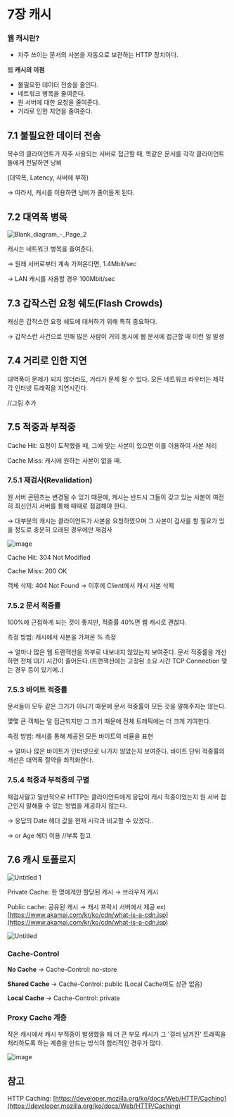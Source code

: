 # 7장 캐시

### 웹 캐시란?

- 자주 쓰이는 문서의 사본을 자동으로 보관하는 HTTP 장치이다.

웹 **캐시의 이점**

- 불필요한 데이터 전송을 줄인다.
- 네트워크 병목을 줄여준다.
- 원 서버에 대한 요청을 줄여준다.
- 거리로 인한 지연을 줄여준다.

## 7.1 불필요한 데이터 전송

복수의 클라이언트가 자주 사용되는 서버로 접근할 때, 똑같은 문서를 각각 클라이언트들에게 전달하면 낭비

(대역폭, Latency, 서버에 부하)

→ 따라서, 캐시를 이용하면 낭비가 줄어들게 된다.

## 7.2 대역폭 병목

![Blank_diagram_-_Page_2](https://user-images.githubusercontent.com/26040955/113157600-00abfe00-9276-11eb-897c-ce0e5bb1af3a.png)

캐시는 네트워크 병목을 줄여준다.

→ 원래 서버로부터 계속 가져온다면, 1.4Mbit/sec

→ LAN 캐시를 사용할 경우 100Mbit/sec

## 7.3 갑작스런 요청 쉐도(Flash Crowds)

캐싱은 갑작스런 요청 쉐도에 대처하기 위해 특히 중요하다.

→ 갑작스런 사건으로 인해 많은 사람이 거의 동시에 웹 문서에 접근할 때 이런 일 발생

## 7.4 거리로 인한 지연

대역폭이 문제가 되지 않더라도, 거리가 문제 될 수 있다. 모든 네트워크 라우터는 제각각 인터넷 트래픽을 지연시킨다. 

//그림 추가

## 7.5 적중과 부적중

Cache Hit: 요청이 도착했을 때, 그에 맞는 사본이 있으면 이를 이용하여 사본 처리

Cache Miss: 캐시에 원하는 사본이 없을 때.

### 7.5.1 재검사(Revalidation)

원 서버 콘텐츠는 변경될 수 있기 때문에, 캐시는 반드시 그들이 갖고 있는 사본이 여전히 최신인지 서버를 통해 때때로 점검해야 한다. 

→ 대부분의 캐시는 클라이언트가 사본을 요청하였으며 그 사본이 검사를 할 필요가 있을 정도로 충분히 오래된 경우에만 재검사

![image](https://user-images.githubusercontent.com/26040955/113158341-acede480-9276-11eb-83f3-357d4f0db99a.png)

Cache Hit: 304 Not Modified

Cache Miss: 200 OK

객체 삭제: 404 Not Found → 이후에 Client에서 캐시 사본 삭제

### 7.5.2 문서 적중률

100%에 근접하게 되는 것이 좋지만, 적중률 40%면 웹 캐시로 괜찮다.

측정 방법: 캐시에서 사본을 가져온 % 측정

→ 얼마나 많은 웹 트랜잭션을 외부로 내보내지 않았는지 보여준다. 문서 적중률을 개선하면 전체 대기 시간이 줄어든다.(트랜잭션에는 고정된 소요 시간 TCP Connection 맺는 경우 등이 있기에..)

### 7.5.3 바이트 적중률

문서들이 모두 같은 크기가 아니기 때문에 문서 적중률이 모든 것을 말해주지는 않는다.

몇몇 큰 객체는 덜 접근되지만 그 크기 때문에 전체 트래픽에는 더 크게 기여한다.

측정 방법: 캐시를 통해 제공된 모든 바이트의 비율을 표현

→ 얼마나 많은 바이트가 인터넷으로 나가지 않았는지 보여준다. 바이트 단위 적중률의 개선은 대역폭 절약을 최적화한다.

### 7.5.4 적중과 부적중의 구별

재검사말고 일반적으로 HTTP는 클라이언트에게 응답이 캐시 적중이었는지 원 서버 접근인지 말해줄 수 있는 방법을 제공하지 않는다.

→ 응답의 Date 헤더 값을 현재 시각과 비교할 수 있겠다..

→ or Age 헤더 이용 //부록 참고

## 7.6 캐시 토폴로지
![Untitled 1](https://user-images.githubusercontent.com/26040955/113157665-10c3dd80-9276-11eb-8dca-42dd0e3d1e18.png)

Private Cache: 한 명에게만 할당된 캐시 → 브라우저 캐시

Public cache: 공유된 캐시 → 캐시 프락시 서버에서 제공
ex) [https://www.akamai.com/kr/ko/cdn/what-is-a-cdn.jsp](https://www.akamai.com/kr/ko/cdn/what-is-a-cdn.jsp)

![Untitled](https://user-images.githubusercontent.com/26040955/113157688-17525500-9276-11eb-8639-9b7f9178ee30.png)

### **Cache-Control**

**No Cache** → Cache-Control: no-store

**Shared Cache** → Cache-Control: public (Local Cache여도 상관 없음)

**Local Cache** → Cache-Control: private

### Proxy Cache 계층

작은 캐시에서 캐시 부적중이 발생했을 때 더 큰 부모 캐시가 그 '걸러 남겨진' 트래픽을 처리하도록 하는 계층을 만드는 방식이 합리적인 경우가 많다.

![image](https://user-images.githubusercontent.com/26040955/113158460-c4c56880-9276-11eb-93e8-7002ec94b672.png)


## 참고

HTTP Caching: [https://developer.mozilla.org/ko/docs/Web/HTTP/Caching](https://developer.mozilla.org/ko/docs/Web/HTTP/Caching)
